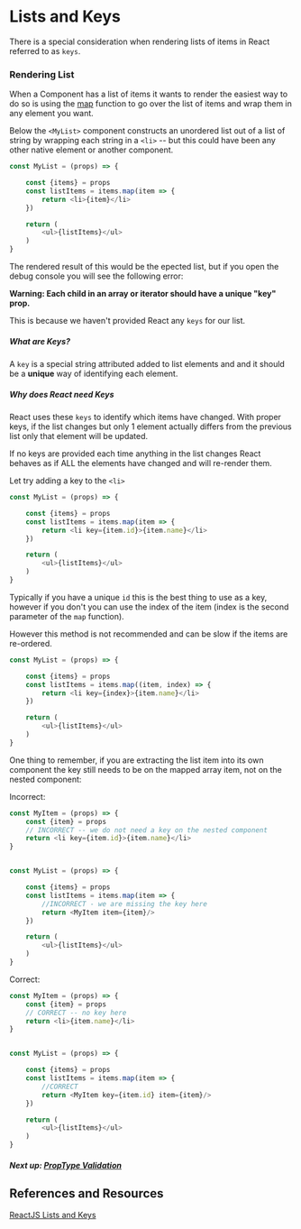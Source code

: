 # Lists and Keys

There is a special consideration when rendering lists of items in React referred to as `keys`.


### Rendering List

When a Component has a list of items it wants to render the easiest way to do so is using the [map](https://developer.mozilla.org/en-US/docs/Web/JavaScript/Reference/Global_Objects/Array/map) function to go over
the list of items and wrap them in any element you want.

Below the `<MyList>` component constructs an unordered list out of a list of string by wrapping each string in a `<li>` -- but this could have
been any other native element or another component.

```javascript 1.8
const MyList = (props) => {

    const {items} = props
    const listItems = items.map(item => {
        return <li>{item}</li>
    })

    return (
        <ul>{listItems}</ul>
    )
}
```

The rendered result of this would be the epected list, but if you open the debug console you will see the following error:

__Warning: Each child in an array or iterator should have a unique "key" prop.__

This is because we haven't provided React any `keys` for our list.

##### What are Keys?

A `key` is a special string attributed added to list elements and and it should be a **unique** way of identifying each element.

##### Why does React need Keys

React uses these `keys` to identify which items have changed. With proper keys, if the list changes but only 1 element
actually differs from the previous list only that element will be updated.

If no keys are provided each time anything in the list changes React behaves as if ALL the elements have changed and will re-render them.

Let try adding a key to the `<li>`

```javascript 1.8
const MyList = (props) => {

    const {items} = props
    const listItems = items.map(item => {
        return <li key={item.id}>{item.name}</li>
    })

    return (
        <ul>{listItems}</ul>
    )
}
```

Typically if you have a unique `id` this is the best thing to use as a key, however if you don't you can use the index of
the item (index is the second parameter of the `map` function).

However this method is not recommended and can be slow if the items are re-ordered.

```javascript 1.8
const MyList = (props) => {

    const {items} = props
    const listItems = items.map((item, index) => {
        return <li key={index}>{item.name}</li>
    })

    return (
        <ul>{listItems}</ul>
    )
}
```

One thing to remember, if you are extracting the list item into its own component the key still needs to be on the mapped
array item, not on the nested component:

Incorrect:

```javascript 1.8
const MyItem = (props) => {
    const {item} = props
    // INCORRECT -- we do not need a key on the nested component
    return <li key={item.id}>{item.name}</li>
}


const MyList = (props) => {

    const {items} = props
    const listItems = items.map(item => {
        //INCORRECT - we are missing the key here
        return <MyItem item={item}/>
    })

    return (
        <ul>{listItems}</ul>
    )
}
```

Correct:

```javascript 1.8
const MyItem = (props) => {
    const {item} = props
    // CORRECT -- no key here
    return <li>{item.name}</li>
}


const MyList = (props) => {

    const {items} = props
    const listItems = items.map(item => {
        //CORRECT
        return <MyItem key={item.id} item={item}/>
    })

    return (
        <ul>{listItems}</ul>
    )
}

```

##### Next up: [PropType Validation](../7_proptype_validation)

## References and Resources

[ReactJS Lists and Keys](https://reactjs.org/docs/lists-and-keys.html)
